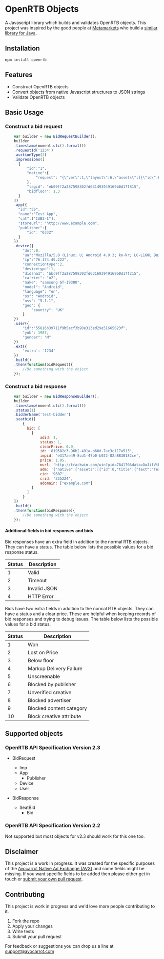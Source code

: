 # OpenRTB Objects

A Javascript library which builds and validates OpenRTB objects. This project was inspired by the good people at [Metamarkets](https://metamarkets.com/) who build a [similar library for Java](https://github.com/metamx/rad-tech-datatypes). 

## Installation

```npm install openrtb```

## Features

- Construct OpenRTB objects
- Convert objects from native Javascript structures to JSON strings
- Validate OpenRTB objects

## Basic Usage

### Construct a bid request
```javascript
    var builder = new BidRequestBuilder();
	builder
	.timestamp(moment.utc().format())
	.requestId('1234')
	.auctionType(2)
	.impressions([
	  {
	      "id":"1",
	      "native":{
	          "request": "{\"ver\":1,\"layout\":6,\"assets\":[{\"id\":0,\"req\":1,\"title\":{\"len\":25}},{\"id\":1,\"req\":1,\"img\":{\"type\":3,\"wmin\":300,\"hmin\":250}},{\"id\":2,\"req\":1,\"img\":{\"type\":1,\"wmin\":50,\"hmin\":50}},{\"id\":3,\"req\":1,\"data\":{\"type\":2,\"len\":90}},{\"id\":4,\"req\":0,\"data\":{\"type\":3}},{\"id\":5,\"req\":0,\"data\":{\"type\":12,\"len\":15}}]}"
	      },
	      "tagid": "eb09ff2a287598302fd631493949169b0d17f815",
	      "bidfloor": 1.3
	  }
	])
	.app({
	  "id":"55",
	  "name":"Test App",
	  "cat":["IAB3-1"],
	  "storeurl": "http://www.example.com",
	  "publisher":{  
	      "id": "6332"
	  }
	})
	.device({
		"dnt":0,
		"ua":"Mozilla/5.0 (Linux; U; Android 4.0.3; ko-kr; LG-L160L Build/IML74K) AppleWebkit/534.30 (KHTML, like Gecko) Version/4.0 Mobile Safari/534.30",
		"ip":"76.174.49.222",
		"connectiontype":2,
		"devicetype":1,
		"didsha1": "bbc9ff2a287598302fd631693949169b0d17f215",
		"carrier": "o2",
		"make": "samsung GT-I9300",
		"model": "Android",
		"language": "en",
		"os": "Android",
		"osv": "5.1.1",
		"geo": {
		    "country": "UK"
		}
	})
	.user({
		"id":"55816b39711f9b5acf3b90e313ed29e51665623f",
		"yob": 1987,
		"gender": "M"
	})
	.ext({
		'extra': '1234'
	})
	.build()
	.then(function(bidRequest){
		//Do something with the object
	});
```

### Construct a bid response
```javascript
	var builder = new BidResponseBuilder();
	builder
	.timestamp(moment.utc().format())
	.status(1)
	.bidderName('test-bidder')
	.seatbid([ 
		{ 
		  bid: [ 
		    { 
				adid: 1,
				status: 1,
				clearPrice: 0.9,
				id: '819582c3-96b2-401a-b60d-7ac3c117a513',
				impid: 'e317ae49-8cd1-47b0-b022-02a8830182ce',
				price: 1.05,
				nurl: 'http://trackwin.com/win?pid=784170&data=OuJifVtEK&price=${AUCTION_PRICE}',
				adm: '{"native":{"assets":[{"id":0,"title":{"text":"Test Campaign"}},{"id":1,"img":{"url":"http://cdn.exampleimage.com/a/100/100/2639042","w":100,"h":100}},{"id":2,"img":{"url":"http://cdn.exampleimage.com/a/50/50/2639042","w":50,"h":50}},{"id":3,"data":{"value":"This is an amazing offer..."}},{"id":5,"data":{"value":"Install"}}],"link":{"url":"http://trackclick.com/Click?data=soDvIjYdQMm3WBjoORcGaDvJGOzgMvUap7vAw2"},"imptrackers":["http://trackimp.com/Pixel/Impression/?data=OuJifVtEKZqw3Hw7456F-etFgvhJpYOu0&type=img"]}}',
				cid: '9607',
				crid: '335224',
				adomain: ["example.com"]
		  	}
		  ]
		} 
	])
	.build()
	.then(function(bidResponse){
		//Do something with the object
	});
```

#### Additional fields in bid responses and bids

Bid responses have an extra field in addition to the normal RTB objects. They can have a status. The table below lists the possible values for a bid response status.

| Status  | Description  |
|---|---|
| 1  | Valid  |
| 2  | Timeout |
| 3  | Invalid JSON |
| 4  | HTTP Error  |

Bids have two extra fields in addition to the normal RTB objects. They can have a status and a clear price. These are helpful when keeping records of bid responses and trying to debug issues. The table below lists the possible values for a bid status.

| Status  | Description  |
|---|---|
| 1  | Won  |
| 2  | Lost on Price |
| 3  | Below floor  |
| 4  | Markup Delivery Failure  |
| 5  | Unscreenable  |
| 6  | Blocked by publisher  |
| 7  | Unverified creative  |
| 8  | Blocked advertiser  |
| 9  | Blocked content category  |
| 10  | Block creative attribute |

## Supported objects

### OpenRTB API Specification Version 2.3

- BidRequest
	- Imp
	- App
	    - Publisher
	- Device
	- User
     
- BidResponse
    - SeatBid
        - Bid 

### OpenRTB API Specification Version 2.2

Not supported but most objects for v2.3 should work for this one too.

## Disclaimer

This project is a work in progress. It was created for the specific purposes of the [Avocarrot Native Ad Exchange (AVX)](http://www.avocarrot.com/avx/) and some fields might be missing. If you want specific fields to be added then please either get in touch or [submit your own pull request](#contributing).

## Contributing

This project is work in progress and we'd love more people contributing to it. 

1. Fork the repo
2. Apply your changes
3. Write tests
4. Submit your pull request

For feedback or suggestions you can drop us a line at support@avocarrot.com